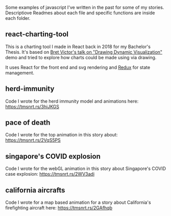 Some examples of javascript I've written in the past for some of my stories. Descriptiove Readmes about each file and specific functions are inside each folder.

## react-charting-tool

This is a charting tool I made in React back in 2018 for my Bachelor's Thesis. It's based on [Bret Victor's talk on "Drawing Dynamic Visualization"](http://worrydream.com/DrawingDynamicVisualizationsTalkAddendum/) demo and tried to explore how charts could be made using via drawing.

It uses React for the front end and svg rendering and [Redux](https://github.com/reduxjs/react-redux) for state management.

## herd-immunity

Code I wrote for the herd immunity model and animations here: https://tmsnrt.rs/3hiJKGS

## pace of death

Code I wrote for the top animation in this story about: https://tmsnrt.rs/2VqS5PS

## singapore's COVID explosion

Code I wrote for the webGL animation in this story about Singapore's COVID case explosion: https://tmsnrt.rs/2WV3adi

## california aircrafts

Code I wrote for a map based animation for a story about California's firefighting aircraft here: https://tmsnrt.rs/2GAfhqb
